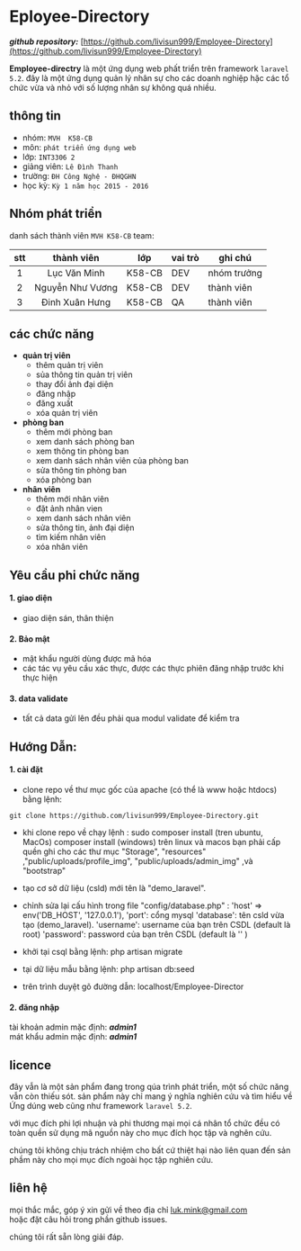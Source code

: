 # Eployee-Directory

***github repository:***  [https://github.com/livisun999/Employee-Directory](https://github.com/livisun999/Employee-Directory)

**Employee-directry** là một ứng dụng web phất triển trên  framework  ```laravel 5.2```. đây là một ứng dụng quản lý nhân  sự  cho  các  doanh nghiệp hặc các tổ chức vừa và nhỏ với số lượng nhân sự không quá nhiều.
## thông tin

- nhóm: ```MVH  K58-CB```   
- môn:  ```phát triển ứng dụng web```   
- lớp: ```INT3306 2```  
- giảng viên: ```Lê Đình Thanh```   
- trường: ```ĐH Công Nghệ - ĐHQGHN```
- học kỳ: ```Kỳ 1 năm học 2015 - 2016```

## Nhóm phát triển

danh sách thành viên ```MVH K58-CB``` team:

| stt   |    thành viên     | lớp     | vai trò   | ghi chú       |
|:-----:|:----------------: |-------- |---------  |-------------  |
| 1     |   Lục Văn Minh    | K58-CB  | DEV       | nhóm trưởng   |
| 2     | Nguyễn Như Vương  | K58-CB  | DEV       | thành viên    |
| 3     |  Đinh Xuân Hưng   | K58-CB  | QA        | thành viên    |

## các chức năng
- **quản trị viên**
    - thêm quản trị viên
    - sủa thông tin quản trị viên
    - thay đổi ảnh đại diện
    - đăng nhập 
    - đăng xuất
    - xóa quản trị viên
- **phòng ban**
    - thêm mới phòng ban
    - xem danh sách phòng ban
    - xem thông tin phòng ban
    - xem danh sách nhân viên của phòng ban
    - sửa thông tin phòng ban
    - xóa phòng ban
- **nhân viên**
   - thêm mới nhân viên 
   - đặt ảnh nhân vien
   - xem danh sách nhân viên
   - sửa thông tin, ảnh đại diện 
   - tìm kiếm nhân viên
   - xóa nhân viên
   

## Yêu cầu phi chức năng
#### 1. giao diện

-  giao diện sán, thân thiện

#### 2. Bảo mật

- mật khẩu người dùng được mã hóa
- các tác vụ yêu cầu xác thực, được các  thực  phiên đăng nhập trước khi  thực hiện 

#### 3. data validate

- tất cả data gửi lên đều phải qua  modul validate  để kiểm tra 

##  Hướng Dẫn:
#### 1. cài đặt
 - clone repo về thư mục gốc của apache (có thể là www hoặc htdocs) bằng lệnh:  
 ```{r, engine='bash', count_lines}
git clone https://github.com/livisun999/Employee-Directory.git
```
 - khi clone repo về chạy lệnh : sudo composer install (tren ubuntu, MacOs)
                                            composer install (windows)
    trên linux và macos bạn phải cấp quền ghi cho các thư mục  "Storage", "resources" ,"public/uploads/profile_img", "public/uploads/admin_img" ,và "bootstrap"
  - tạo cơ sở dữ liệu (csld) mới tên là "demo_laravel".
  - chỉnh sửa lại cấu hình trong file "config/database.php"  : 'host' => env('DB_HOST', '127.0.0.1'),
                                                               'port': cổng mysql
                                                               'database': tên csld vừa tạo (demo_laravel).
                                                               'username': username của bạn trên CSDL (default là root)
                                                               'password': password của bạn trên CSDL (default là '' )

  - khởi tại csql bằng lệnh: php artisan migrate
  - tại dữ liệu mẫu bằng lệnh: php artisan db:seed


  - trên trình duyệt gõ đường dẫn: localhost/Employee-Director
  
#### 2. đăng nhập 
tài khoản admin mặc định: ***admin1***  
mát khẩu admin mặc định: ***admin1*** 

## licence

đây vẫn là một sản phẩm đang trong qúa trình phát triển, một số chức năng vẫn còn thiếu sót. sản phẩm này chỉ mang ý nghĩa nghiên cứu và tìm hiểu về Ứng dúng web cũng như framework ```laravel 5.2```.

với mục đích phi lợi nhuận và phi thương mại mọi cá nhân tổ chức đều có toàn quền sử dụng mã nguồn này cho mục đích học tập và nghên cứu.

chúng tôi không chịu trách nhiệm cho bất cứ thiệt hại nào liên quan đến sản phầm này cho mọi mục đích ngoài học tập nghiên cứu.

## liên hệ

mọi thắc mắc, góp ý xin gửi về theo địa chỉ luk.mink@gmail.com  
hoặc đặt câu hỏi trong phần github issues.

chúng tôi rất sẵn lòng giải đáp.

